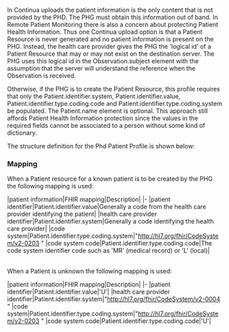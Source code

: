 In Continua uploads the patient information is the only content that is not provided by the PHD. The PHG must obtain this information out of band. In Remote Patient Monitoring there is also a concern about protecting Patient Health Information. Thus one Continua upload option is that a Patient Resource is never generated and no patient information is present on the PHG. Instead, the health care provider gives the PHG the 'logical id' of a Patient Resource that may or may not exist on the destination server. The PHG uses this logical id in the Observation.subject element with the assumption that the server will understand the reference when the Observation is received.

Otherwise, if the PHG is to create the Patient Resource, this profile requires that only the Patient.identifier.system, Patient.identifier.value, Patient.identifier.type.coding.code and Patient.identifier.type.coding.system be populated. The Patient.name element is optional. This approach still affords Patient Health Information protection since the values in the required fields cannot be associated to a person without some kind of dictionary.

The structure definition for the Phd Patient Profile is shown below:

### Mapping
When a Patient resource for a known patient is to be created by the PHG the following mapping is used:

|patient information|FHIR mapping|Description|
|-
|patient identifier|Patient.identifier.value|Generally a code from the health care provider identifying the patient|
|health care provider identifier|Patient.identifier.system|Generally a code identifying the health care provider|
|code system|Patient.identifier.type.coding.system|"http://hl7.org/fhir/CodeSystem/v2-0203 "
|code system code|Patient.identifier.type.coding.code|The code system identifier code such as 'MR' (medical record) or 'L' (local)|

<br>
When a Patient is unknown the following mapping is used:

|patient information|FHIR mapping|Description|
|-
|patient identifier|Patient.identifier.value|'U'|
|health care provider identifier|Patient.identifier.system|"http://hl7.org/fhir/CodeSystem/v2-0004 "
|code system|Patient.identifier.type.coding.system|"http://hl7.org/fhir/CodeSystem/v2-0203 "
|code system code|Patient.identifier.type.coding.code|'U'|

